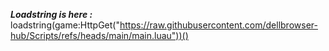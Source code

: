 ***Loadstring is here :***
loadstring(game:HttpGet("https://raw.githubusercontent.com/dellbrowser-hub/Scripts/refs/heads/main/main.luau"))()
